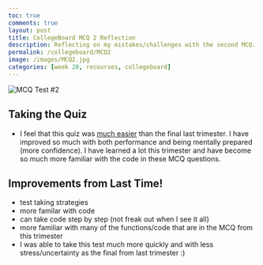 ```yaml
---
toc: true
comments: true
layout: post
title: CollegeBoard MCQ 2 Reflection 
description: Reflecting on my mistakes/challenges with the second MCQ.
permalink: /collegeboard/MCQ2
image: /images/MCQ2.jpg
categories: [week 20, recourses, collegeboard]
---
```


![MCQ Test #2]({{site.baseurl}}/images/MCQ2.jpg)

## Taking the Quiz
- I feel that this quiz was <u>much easier</u> than the final last trimester. I have improved so much with both performance and being mentally prepared (more confidence). I have learned a lot this trimester and have become so much more familiar with the code in these MCQ questions.

## Improvements from Last Time!
- test taking strategies
- more familar with code
- can take code step by step (not freak out when I see it all) 
- more familiar with many of the functions/code that are in the MCQ from this trimester
- I was able to take this test much more quickly and with less stress/uncertainty as the final from last trimester :)

